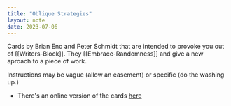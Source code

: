 ```yaml
---
title: "Oblique Strategies"
layout: note
date: 2023-07-06
---
```


Cards by Brian Eno and Peter Schmidt that are intended to provoke you out of [[Writers-Block]]. They [[Embrace-Randomness]] and give a new aproach to a piece of work. 

Instructions may be vague (allow an easement) or specific (do the washing up.)

- There's an online version of the cards [here](https://stoney.sb.org/eno/oblique.html) 
